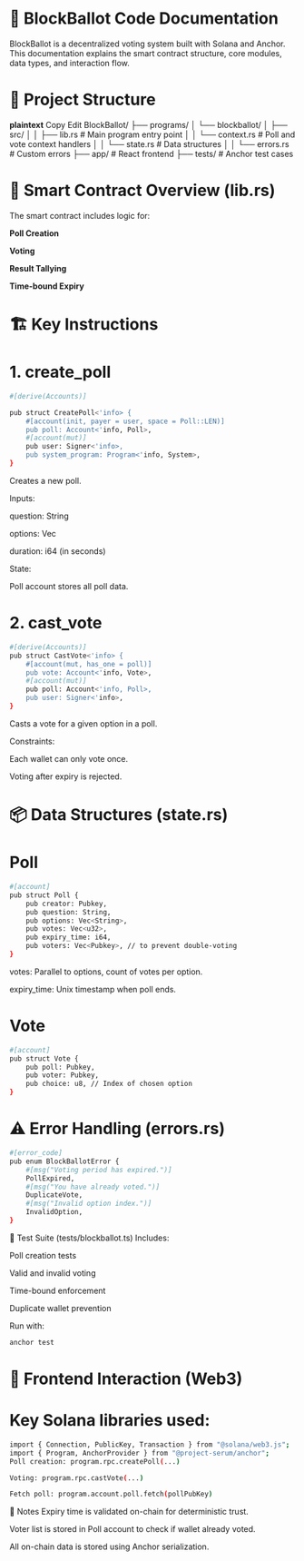 # 📘 BlockBallot Code Documentation
BlockBallot is a decentralized voting system built with Solana and Anchor. This documentation explains the smart contract structure, core modules, data types, and interaction flow.

# 📁 Project Structure
**plaintext**
            Copy
            Edit
            BlockBallot/
            ├── programs/
            │   └── blockballot/
            │       ├── src/
            │       │   ├── lib.rs          # Main program entry point
            │       │   └── context.rs      # Poll and vote context handlers
            │       │   └── state.rs        # Data structures
            │       │   └── errors.rs       # Custom errors
            ├── app/                        # React frontend
            ├── tests/                      # Anchor test cases


# 🧠 Smart Contract Overview (lib.rs)
The smart contract includes logic for:

**Poll Creation**

**Voting**

**Result Tallying**

**Time-bound Expiry**

# 🏗️ Key Instructions
# 1. create_poll
``` bash
#[derive(Accounts)]

pub struct CreatePoll<'info> {
    #[account(init, payer = user, space = Poll::LEN)]
    pub poll: Account<'info, Poll>,
    #[account(mut)]
    pub user: Signer<'info>,
    pub system_program: Program<'info, System>,
}
```
Creates a new poll.

Inputs:

question: String

options: Vec<String>

duration: i64 (in seconds)

State:

Poll account stores all poll data.

# 2. cast_vote
``` bash
#[derive(Accounts)]
pub struct CastVote<'info> {
    #[account(mut, has_one = poll)]
    pub vote: Account<'info, Vote>,
    #[account(mut)]
    pub poll: Account<'info, Poll>,
    pub user: Signer<'info>,
}
```
Casts a vote for a given option in a poll.

Constraints:

Each wallet can only vote once.

Voting after expiry is rejected.

# 📦 Data Structures (state.rs)
# Poll
```bash
#[account]
pub struct Poll {
    pub creator: Pubkey,
    pub question: String,
    pub options: Vec<String>,
    pub votes: Vec<u32>,
    pub expiry_time: i64,
    pub voters: Vec<Pubkey>, // to prevent double-voting
}
```
votes: Parallel to options, count of votes per option.

expiry_time: Unix timestamp when poll ends.

# Vote
```bash
#[account]
pub struct Vote {
    pub poll: Pubkey,
    pub voter: Pubkey,
    pub choice: u8, // Index of chosen option
}
```
# ⚠️ Error Handling (errors.rs)
```bash
#[error_code]
pub enum BlockBallotError {
    #[msg("Voting period has expired.")]
    PollExpired,
    #[msg("You have already voted.")]
    DuplicateVote,
    #[msg("Invalid option index.")]
    InvalidOption,
}
```
🧪 Test Suite (tests/blockballot.ts)
Includes:

Poll creation tests

Valid and invalid voting

Time-bound enforcement

Duplicate wallet prevention

Run with:

```bash
anchor test
```
# 🔗 Frontend Interaction (Web3)
# Key Solana libraries used:
```bash
import { Connection, PublicKey, Transaction } from "@solana/web3.js";
import { Program, AnchorProvider } from "@project-serum/anchor";
Poll creation: program.rpc.createPoll(...)

Voting: program.rpc.castVote(...)

Fetch poll: program.account.poll.fetch(pollPubKey)
```

📌 Notes
Expiry time is validated on-chain for deterministic trust.

Voter list is stored in Poll account to check if wallet already voted.

All on-chain data is stored using Anchor serialization.